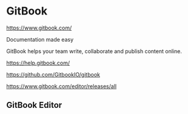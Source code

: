 # GitBook  



https://www.gitbook.com/


Documentation made easy

GitBook helps your team write, collaborate and publish content online.


https://help.gitbook.com/



https://github.com/GitbookIO/gitbook




https://www.gitbook.com/editor/releases/all




## GitBook Editor





















